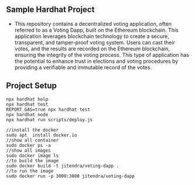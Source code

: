 ## Sample Hardhat Project

- This repository contains a decentralized voting application, often referred to as a Voting Dapp, built on the Ethereum blockchain. This application leverages blockchain technology to create a secure, transparent, and tamper-proof voting system. Users can cast their votes, and the results are recorded on the Ethereum blockchain, ensuring the integrity of the voting process. This type of application has the potential to enhance trust in elections and voting procedures by providing a verifiable and immutable record of the votes.

## Project Setup
```shell
npx hardhat help
npx hardhat test
REPORT_GAS=true npx hardhat test
npx hardhat node
npx hardhat run scripts/deploy.js
```

```
//install the docker
sudo apt  install docker.io
//show all container
sudo docker ps -a
//show all images
sudo docker image ls
//to build the image
sudo docker build -t jitendra/voting-dapp .
//to run the image
sudo docker run -p 3000:3000 jitendra/voting-dapp
```
